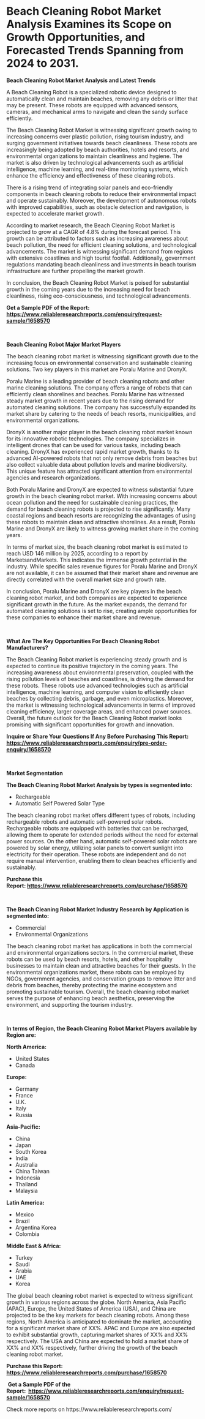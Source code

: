 <p><h1>Beach Cleaning Robot Market Analysis Examines its Scope on Growth Opportunities, and Forecasted Trends Spanning from 2024 to 2031.</h1></p><p><strong>Beach Cleaning Robot Market Analysis and Latest Trends</strong></p>
<p><p>A Beach Cleaning Robot is a specialized robotic device designed to automatically clean and maintain beaches, removing any debris or litter that may be present. These robots are equipped with advanced sensors, cameras, and mechanical arms to navigate and clean the sandy surface efficiently. </p><p>The Beach Cleaning Robot Market is witnessing significant growth owing to increasing concerns over plastic pollution, rising tourism industry, and surging government initiatives towards beach cleanliness. These robots are increasingly being adopted by beach authorities, hotels and resorts, and environmental organizations to maintain cleanliness and hygiene. The market is also driven by technological advancements such as artificial intelligence, machine learning, and real-time monitoring systems, which enhance the efficiency and effectiveness of these cleaning robots.</p><p>There is a rising trend of integrating solar panels and eco-friendly components in beach cleaning robots to reduce their environmental impact and operate sustainably. Moreover, the development of autonomous robots with improved capabilities, such as obstacle detection and navigation, is expected to accelerate market growth.</p><p>According to market research, the Beach Cleaning Robot Market is projected to grow at a CAGR of 4.8% during the forecast period. This growth can be attributed to factors such as increasing awareness about beach pollution, the need for efficient cleaning solutions, and technological advancements. The market is witnessing significant demand from regions with extensive coastlines and high tourist footfall. Additionally, government regulations mandating beach cleanliness and investments in beach tourism infrastructure are further propelling the market growth.</p><p>In conclusion, the Beach Cleaning Robot Market is poised for substantial growth in the coming years due to the increasing need for beach cleanliness, rising eco-consciousness, and technological advancements.</p></p>
<p><strong>Get a Sample PDF of the Report:&nbsp; <a href="https://www.reliableresearchreports.com/enquiry/request-sample/1658570">https://www.reliableresearchreports.com/enquiry/request-sample/1658570</a></strong></p>
<p>&nbsp;</p>
<p><strong>Beach Cleaning Robot Major Market Players</strong></p>
<p><p>The beach cleaning robot market is witnessing significant growth due to the increasing focus on environmental conservation and sustainable cleaning solutions. Two key players in this market are Poralu Marine and DronyX.</p><p>Poralu Marine is a leading provider of beach cleaning robots and other marine cleaning solutions. The company offers a range of robots that can efficiently clean shorelines and beaches. Poralu Marine has witnessed steady market growth in recent years due to the rising demand for automated cleaning solutions. The company has successfully expanded its market share by catering to the needs of beach resorts, municipalities, and environmental organizations.</p><p>DronyX is another major player in the beach cleaning robot market known for its innovative robotic technologies. The company specializes in intelligent drones that can be used for various tasks, including beach cleaning. DronyX has experienced rapid market growth, thanks to its advanced AI-powered robots that not only remove debris from beaches but also collect valuable data about pollution levels and marine biodiversity. This unique feature has attracted significant attention from environmental agencies and research organizations.</p><p>Both Poralu Marine and DronyX are expected to witness substantial future growth in the beach cleaning robot market. With increasing concerns about ocean pollution and the need for sustainable cleaning practices, the demand for beach cleaning robots is projected to rise significantly. Many coastal regions and beach resorts are recognizing the advantages of using these robots to maintain clean and attractive shorelines. As a result, Poralu Marine and DronyX are likely to witness growing market share in the coming years.</p><p>In terms of market size, the beach cleaning robot market is estimated to reach USD 146 million by 2025, according to a report by MarketsandMarkets. This indicates the immense growth potential in the industry. While specific sales revenue figures for Poralu Marine and DronyX are not available, it can be assumed that their market share and revenue are directly correlated with the overall market size and growth rate.</p><p>In conclusion, Poralu Marine and DronyX are key players in the beach cleaning robot market, and both companies are expected to experience significant growth in the future. As the market expands, the demand for automated cleaning solutions is set to rise, creating ample opportunities for these companies to enhance their market share and revenue.</p></p>
<p>&nbsp;</p>
<p><strong>What Are The Key Opportunities For Beach Cleaning Robot Manufacturers?</strong></p>
<p><p>The Beach Cleaning Robot market is experiencing steady growth and is expected to continue its positive trajectory in the coming years. The increasing awareness about environmental preservation, coupled with the rising pollution levels of beaches and coastlines, is driving the demand for these robots. These robots use advanced technologies such as artificial intelligence, machine learning, and computer vision to efficiently clean beaches by collecting debris, garbage, and even microplastics. Moreover, the market is witnessing technological advancements in terms of improved cleaning efficiency, larger coverage areas, and enhanced power sources. Overall, the future outlook for the Beach Cleaning Robot market looks promising with significant opportunities for growth and innovation.</p></p>
<p><strong>Inquire or Share Your Questions If Any Before Purchasing This Report: <a href="https://www.reliableresearchreports.com/enquiry/pre-order-enquiry/1658570">https://www.reliableresearchreports.com/enquiry/pre-order-enquiry/1658570</a></strong></p>
<p>&nbsp;</p>
<p><strong>Market Segmentation</strong></p>
<p><strong>The Beach Cleaning Robot Market Analysis by types is segmented into:</strong></p>
<p><ul><li>Rechargeable</li><li>Automatic Self Powered Solar Type</li></ul></p>
<p><p>The beach cleaning robot market offers different types of robots, including rechargeable robots and automatic self-powered solar robots. Rechargeable robots are equipped with batteries that can be recharged, allowing them to operate for extended periods without the need for external power sources. On the other hand, automatic self-powered solar robots are powered by solar energy, utilizing solar panels to convert sunlight into electricity for their operation. These robots are independent and do not require manual intervention, enabling them to clean beaches efficiently and sustainably.</p></p>
<p><strong>Purchase this Report:&nbsp;<a href="https://www.reliableresearchreports.com/purchase/1658570">https://www.reliableresearchreports.com/purchase/1658570</a></strong></p>
<p>&nbsp;</p>
<p><strong>The Beach Cleaning Robot Market Industry Research by Application is segmented into:</strong></p>
<p><ul><li>Commercial</li><li>Environmental Organizations</li></ul></p>
<p><p>The beach cleaning robot market has applications in both the commercial and environmental organizations sectors. In the commercial market, these robots can be used by beach resorts, hotels, and other hospitality businesses to maintain clean and attractive beaches for their guests. In the environmental organizations market, these robots can be employed by NGOs, government agencies, and conservation groups to remove litter and debris from beaches, thereby protecting the marine ecosystem and promoting sustainable tourism. Overall, the beach cleaning robot market serves the purpose of enhancing beach aesthetics, preserving the environment, and supporting the tourism industry.</p></p>
<p>&nbsp;</p>
<p><strong>In terms of Region, the Beach Cleaning Robot Market Players available by Region are:</strong></p>
<p>
    <p> <strong> North America: </strong>
        <ul>
            <li>United States</li>
            <li>Canada</li>
        </ul>
        </p> 
    <p> <strong> Europe: </strong>
        <ul>
            <li>Germany</li>
            <li>France</li>
            <li>U.K.</li>
            <li>Italy</li>
            <li>Russia</li>
        </ul>
        </p> 
    <p> <strong> Asia-Pacific: </strong>
        <ul>
            <li>China</li>
            <li>Japan</li>
            <li>South Korea</li>
            <li>India</li>
            <li>Australia</li>
            <li>China Taiwan</li>
            <li>Indonesia</li>
            <li>Thailand</li>
            <li>Malaysia</li>
        </ul>
        </p> 
    <p> <strong> Latin America: </strong>
        <ul>
            <li>Mexico</li>
            <li>Brazil</li>
            <li>Argentina Korea</li>
            <li>Colombia</li>
        </ul>
        </p> 
    <p> <strong> Middle East & Africa: </strong>
        <ul>
            <li>Turkey</li>
            <li>Saudi</li>
            <li>Arabia</li>
            <li>UAE</li>
            <li>Korea</li>
        </ul>
    </p>
    </p>
<p><p>The global beach cleaning robot market is expected to witness significant growth in various regions across the globe. North America, Asia Pacific (APAC), Europe, the United States of America (USA), and China are projected to be the key markets for beach cleaning robots. Among these regions, North America is anticipated to dominate the market, accounting for a significant market share of XX%. APAC and Europe are also expected to exhibit substantial growth, capturing market shares of XX% and XX% respectively. The USA and China are expected to hold a market share of XX% and XX% respectively, further driving the growth of the beach cleaning robot market.</p></p>
<p><strong>Purchase this Report: <a href="https://www.reliableresearchreports.com/purchase/1658570">https://www.reliableresearchreports.com/purchase/1658570</a></strong></p>
<p>&nbsp;<strong>Get a Sample PDF of the Report:&nbsp;&nbsp;<a href="https://www.reliableresearchreports.com/enquiry/request-sample/1658570">https://www.reliableresearchreports.com/enquiry/request-sample/1658570</a></strong></p>
<p><strong></strong></p>
<p>Check more reports on https://www.reliableresearchreports.com/</p>